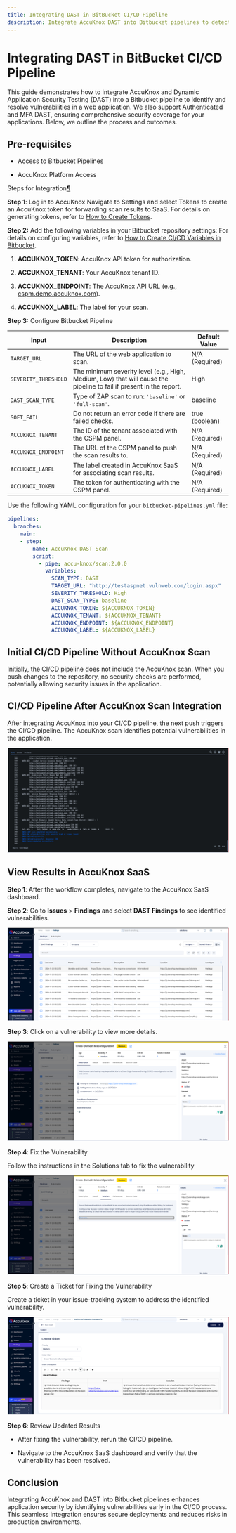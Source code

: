 ```yaml
---
title: Integrating DAST in BitBucket CI/CD Pipeline
description: Integrate AccuKnox DAST into Bitbucket pipelines to detect and resolve web application security issues to ensure Bitbucket security.
---
```


# Integrating DAST in BitBucket CI/CD Pipeline

This guide demonstrates how to integrate AccuKnox and Dynamic Application Security Testing (DAST) into a Bitbucket pipeline to identify and resolve vulnerabilities in a web application. We also support Authenticated and MFA DAST, ensuring comprehensive security coverage for your applications. Below, we outline the process and outcomes.

## Pre-requisites

- Access to Bitbucket Pipelines

- AccuKnox Platform Access

Steps for Integration[¶](https://help.accuknox.com/integrations/gitlab-dast/#steps-for-integration "https://help.accuknox.com/integrations/gitlab-dast/#steps-for-integration")

**Step 1**: Log in to AccuKnox Navigate to Settings and select Tokens to create an AccuKnox token for forwarding scan results to SaaS. For details on generating tokens, refer to [How to Create Tokens](https://help.accuknox.com/how-to/how-to-create-tokens/?h=token "https://help.accuknox.com/how-to/how-to-create-tokens/?h=token").

**Step 2:** Add the following variables in your Bitbucket repository settings: For details on configuring variables, refer to [How to Create CI/CD Variables in Bitbucket](https://support.atlassian.com/bitbucket-cloud/docs/variables-and-secrets/ "https://support.atlassian.com/bitbucket-cloud/docs/variables-and-secrets/").

1. **ACCUKNOX_TOKEN**: AccuKnox API token for authorization.

2. **ACCUKNOX_TENANT**: Your AccuKnox tenant ID.

3. **ACCUKNOX_ENDPOINT**: The AccuKnox API URL (e.g., [cspm.demo.accuknox.com](http://cspm.demo.accuknox.com/ "http://cspm.demo.accuknox.com")).

4. **ACCUKNOX_LABEL**: The label for your scan.

**Step 3:** Configure Bitbucket Pipeline

| Input               | Description                                                                 | Default Value  |
|--------------------|-----------------------------------------------------------------------------|----------------|
| `TARGET_URL`        | The URL of the web application to scan.                                    | N/A (Required) |
| `SEVERITY_THRESHOLD`| The minimum severity level (e.g., High, Medium, Low) that will cause the pipeline to fail if present in the report. | High           |
| `DAST_SCAN_TYPE`    | Type of ZAP scan to run: `'baseline'` or `'full-scan'`.                    | baseline       |
| `SOFT_FAIL`         | Do not return an error code if there are failed checks.                    | true (boolean) |
| `ACCUKNOX_TENANT`   | The ID of the tenant associated with the CSPM panel.                       | N/A (Required) |
| `ACCUKNOX_ENDPOINT` | The URL of the CSPM panel to push the scan results to.                     | N/A (Required) |
| `ACCUKNOX_LABEL`    | The label created in AccuKnox SaaS for associating scan results.           | N/A (Required) |
| `ACCUKNOX_TOKEN`    | The token for authenticating with the CSPM panel.                          | N/A (Required) |

Use the following YAML configuration for your `bitbucket-pipelines.yml` file:

```yaml
pipelines:
  branches:
    main:
    - step:
        name: AccuKnox DAST Scan
        script:
          - pipe: accu-knox/scan:2.0.0
            variables:
              SCAN_TYPE: DAST
              TARGET_URL: "http://testaspnet.vulnweb.com/login.aspx"
              SEVERITY_THRESHOLD: High
              DAST_SCAN_TYPE: baseline
              ACCUKNOX_TOKEN: ${ACCUKNOX_TOKEN}
              ACCUKNOX_TENANT: ${ACCUKNOX_TENANT}
              ACCUKNOX_ENDPOINT: ${ACCUKNOX_ENDPOINT}
              ACCUKNOX_LABEL: ${ACCUKNOX_LABEL}
```

## Initial CI/CD Pipeline Without AccuKnox Scan

Initially, the CI/CD pipeline does not include the AccuKnox scan. When you push changes to the repository, no security checks are performed, potentially allowing security issues in the application.

## CI/CD Pipeline After AccuKnox Scan Integration

After integrating AccuKnox into your CI/CD pipeline, the next push triggers the CI/CD pipeline. The AccuKnox scan identifies potential vulnerabilities in the application.

![image-20241209-123715.png](./images/bitbucket-dast/1.png)

## View Results in AccuKnox SaaS

**Step 1**: After the workflow completes, navigate to the AccuKnox SaaS dashboard.

**Step 2**: Go to **Issues** > **Findings** and select **DAST Findings** to see identified vulnerabilities.

![image-20241126-044450.png](./images/bitbucket-dast/2.png)

**Step 3**: Click on a vulnerability to view more details.

![image-20241126-044522.png](./images/bitbucket-dast/3.png)

**Step 4**: Fix the Vulnerability

Follow the instructions in the Solutions tab to fix the vulnerability

![image-20241126-044544.png](./images/bitbucket-dast/4.png)

**Step 5**: Create a Ticket for Fixing the Vulnerability

Create a ticket in your issue-tracking system to address the identified vulnerability.

![image-20241126-044608.png](./images/bitbucket-dast/5.png)

**Step 6**: Review Updated Results

- After fixing the vulnerability, rerun the CI/CD pipeline.

- Navigate to the AccuKnox SaaS dashboard and verify that the vulnerability has been resolved.

## Conclusion

Integrating AccuKnox and DAST into Bitbucket pipelines enhances application security by identifying vulnerabilities early in the CI/CD process. This seamless integration ensures secure deployments and reduces risks in production environments.
